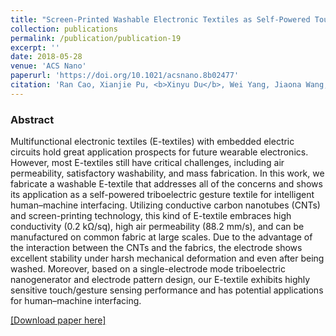 ```yaml
---
title: "Screen-Printed Washable Electronic Textiles as Self-Powered Touch/Gesture Tribo-Sensors for Intelligent Human–Machine Interaction"
collection: publications
permalink: /publication/publication-19
excerpt: ''
date: 2018-05-28
venue: 'ACS Nano'
paperurl: 'https://doi.org/10.1021/acsnano.8b02477'
citation: 'Ran Cao, Xianjie Pu, <b>Xinyu Du</b>, Wei Yang, Jiaona Wang, Hengyu Guo, Shuyu Zhao, Zuqing Yuan, Chi Zhang, Congju Li*, and Zhong Lin Wang, "Screen-Printed Washable Electronic Textiles as Self-Powered Touch/Gesture Tribo-Sensors for Intelligent Human–Machine Interaction", <b><i>ACS Nano</i> 12(6)</b>, 5190-5196 (2018)'
---
```

### Abstract

Multifunctional electronic textiles (E-textiles) with embedded electric circuits hold great application prospects for future wearable electronics. However, most E-textiles still have critical challenges, including air permeability, satisfactory washability, and mass fabrication. In this work, we fabricate a washable E-textile that addresses all of the concerns and shows its application as a self-powered triboelectric gesture textile for intelligent human–machine interfacing. Utilizing conductive carbon nanotubes (CNTs) and screen-printing technology, this kind of E-textile embraces high conductivity (0.2 kΩ/sq), high air permeability (88.2 mm/s), and can be manufactured on common fabric at large scales. Due to the advantage of the interaction between the CNTs and the fabrics, the electrode shows excellent stability under harsh mechanical deformation and even after being washed. Moreover, based on a single-electrode mode triboelectric nanogenerator and electrode pattern design, our E-textile exhibits highly sensitive touch/gesture sensing performance and has potential applications for human–machine interfacing.

[[Download paper here]](https://doi.org/10.1021/acsnano.8b02477)